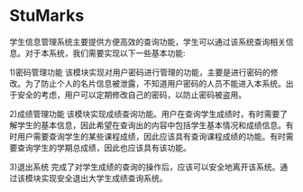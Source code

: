 # StuMarks
学生信息管理系统主要提供方便高效的查询功能，学生可以通过该系统查询相关信息。对于本系统，我们需要实现以下一些基本功能: 

1)密码管理功能 
该模块实现对用户密码进行管理的功能，主要是进行密码的修改。为了防止个人的名片信息被泄露，不知道用户密码的人员不能进入本系统。出于安全的考虑，用户可以定期修改自己的密码，以防止密码被盗用。 

2)成绩管理功能 
该模块实现成绩查询功能。用户在查询学生成绩时，有时需要了解学生的基本信息，因此希望在查询出的内容中包括学生基本情况和成绩信息。有时用户需要查询学生的某些课程成绩，因此应该具有查询课程成绩的功能。有时需要查询学生的学期总成绩，因此也应该具有该功能。 

3)退出系统 
完成了对学生成绩的查询的操作后，应该可以安全地离开该系统。通过该模块实现安全退出大学生成绩查询系统。 
